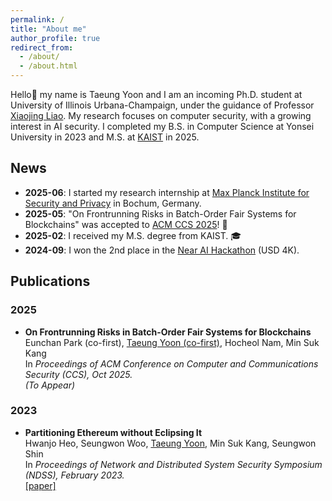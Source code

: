 ```yaml
---
permalink: /
title: "About me"
author_profile: true
redirect_from: 
  - /about/
  - /about.html
---
```


Hello👋 my name is Taeung Yoon and I am an incoming Ph.D. student at University of Illinois Urbana-Champaign, under the guidance of Professor [Xiaojing Liao](https://www.xiaojingliao.com/). My research focuses on computer security, with a growing interest in AI security. I completed my B.S. in Computer Science at Yonsei University in 2023 and M.S. at [KAIST](https://netsp.kaist.ac.kr/home) in 2025.

News
------
- **2025-06**: I started my research internship at [Max Planck Institute for Security and Privacy](https://www.mpi-sp.org/) in Bochum, Germany.
- **2025-05**: "On Frontrunning Risks in Batch-Order Fair Systems for Blockchains" was accepted to [ACM CCS 2025](https://www.sigsac.org/ccs/CCS2025/)! 🎉
- **2025-02**: I received my M.S. degree from KAIST. 🎓
- **2024-09**: I won the 2nd place in the [Near AI Hackathon](https://x.com/nearhorizon/status/1833458059399561627) (USD 4K).

Publications
------
### 2025

<ul>
  <li>
    <strong>On Frontrunning Risks in Batch-Order Fair Systems for Blockchains</strong><br>
    Eunchan Park (co-first), <u>Taeung Yoon (co-first)</u>, Hocheol Nam, Min Suk Kang<br>
    In <em>Proceedings of ACM Conference on Computer and Communications Security (CCS), Oct 2025.</em><br>
    <em>(To Appear)</em>
  </li>
</ul>

### 2023

<ul>
  <li>
    <strong>Partitioning Ethereum without Eclipsing It</strong><br>
    Hwanjo Heo, Seungwon Woo, <u>Taeung Yoon</u>, Min Suk Kang, Seungwon Shin<br>
    In <em>Proceedings of Network and Distributed System Security Symposium (NDSS), February 2023.</em><br>
    <a href="https://www.ndss-symposium.org/wp-content/uploads/2023/02/ndss2023_f465_paper.pdf">[paper]</a>
  </li>
</ul>

<!-- Create content & metadata
------
For site content, there is one markdown file for each type of content, which are stored in directories like _publications, _talks, _posts, _teaching, or _pages. For example, each talk is a markdown file in the [_talks directory](https://github.com/academicpages/academicpages.github.io/tree/master/_talks). At the top of each markdown file is structured data in YAML about the talk, which the theme will parse to do lots of cool stuff. The same structured data about a talk is used to generate the list of talks on the [Talks page](https://academicpages.github.io/talks), each [individual page](https://academicpages.github.io/talks/2012-03-01-talk-1) for specific talks, the talks section for the [CV page](https://academicpages.github.io/cv), and the [map of places you've given a talk](https://academicpages.github.io/talkmap.html) (if you run this [python file](https://github.com/academicpages/academicpages.github.io/blob/master/talkmap.py) or [Jupyter notebook](https://github.com/academicpages/academicpages.github.io/blob/master/talkmap.ipynb), which creates the HTML for the map based on the contents of the _talks directory). -->

<!-- **Markdown generator**

The repository includes [a set of Jupyter notebooks](https://github.com/academicpages/academicpages.github.io/tree/master/markdown_generator
) that converts a CSV containing structured data about talks or presentations into individual markdown files that will be properly formatted for the Academic Pages template. The sample CSVs in that directory are the ones I used to create my own personal website at stuartgeiger.com. My usual workflow is that I keep a spreadsheet of my publications and talks, then run the code in these notebooks to generate the markdown files, then commit and push them to the GitHub repository.

How to edit your site's GitHub repository
------
Many people use a git client to create files on their local computer and then push them to GitHub's servers. If you are not familiar with git, you can directly edit these configuration and markdown files directly in the github.com interface. Navigate to a file (like [this one](https://github.com/academicpages/academicpages.github.io/blob/master/_talks/2012-03-01-talk-1.md) and click the pencil icon in the top right of the content preview (to the right of the "Raw | Blame | History" buttons). You can delete a file by clicking the trashcan icon to the right of the pencil icon. You can also create new files or upload files by navigating to a directory and clicking the "Create new file" or "Upload files" buttons. 

Example: editing a markdown file for a talk
![Editing a markdown file for a talk](/images/editing-talk.png)

For more info
------
More info about configuring Academic Pages can be found in [the guide](https://academicpages.github.io/markdown/), the [growing wiki](https://github.com/academicpages/academicpages.github.io/wiki), and you can always [ask a question on GitHub](https://github.com/academicpages/academicpages.github.io/discussions). The [guides for the Minimal Mistakes theme](https://mmistakes.github.io/minimal-mistakes/docs/configuration/) (which this theme was forked from) might also be helpful. -->
